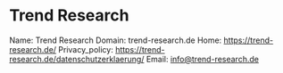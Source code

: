 
# Trend Research

Name: Trend Research
Domain: trend-research.de
Home: https://trend-research.de/
Privacy_policy: https://trend-research.de/datenschutzerklaerung/
Email: info@trend-research.de
